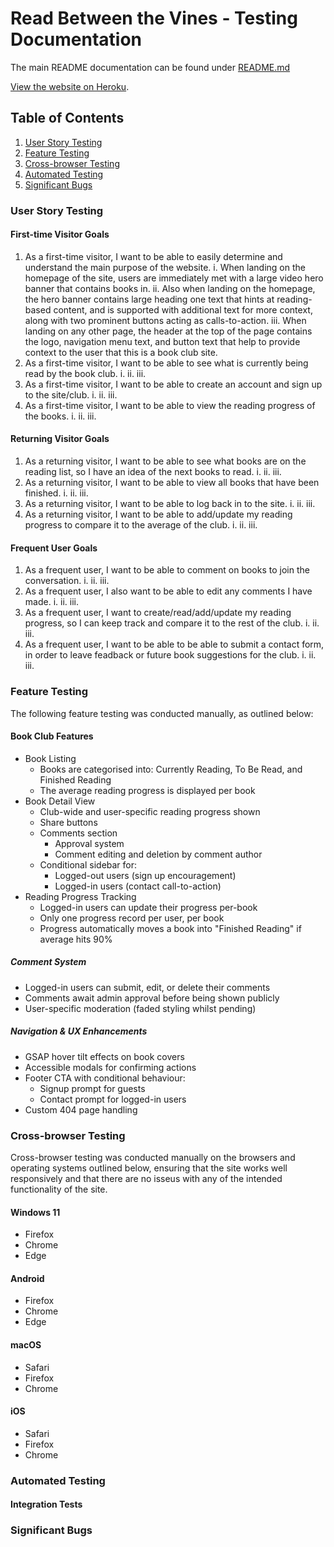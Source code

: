 # Read Between the Vines - Testing Documentation

The main README documentation can be found under [README.md](https://github.com/jordancrouch/read-between-the-vines/blob/main/README.md)

[View the website on Heroku](https://read-between-the-vines-24a3e4f3dbe6.herokuapp.com/).

## Table of Contents

1. [User Story Testing](#user-story-testing)
2. [Feature Testing](#feature-testing)
3. [Cross-browser Testing](#cross-browser-testing)
4. [Automated Testing](#automated-testing)
5. [Significant Bugs](#significant-bugs)

### User Story Testing

#### First-time Visitor Goals

1. As a first-time visitor, I want to be able to easily determine and understand
   the main purpose of the website.
   i. When landing on the homepage of the site, users are immediately met with a
   large video hero banner that contains books in.
   ii. Also when landing on the homepage, the hero banner contains large heading
   one text that hints at reading-based content, and is supported with additional
   text for more context, along with two prominent buttons acting as calls-to-action.
   iii. When landing on any other page, the header at the top of the page contains
   the logo, navigation menu text, and button text that help to provide context
   to the user that this is a book club site.
2. As a first-time visitor, I want to be able to see what is currently being
   read by the book club.
   i.
   ii.
   iii.
3. As a first-time visitor, I want to be able to create an account and sign
   up to the site/club.
   i.
   ii.
   iii.
4. As a first-time visitor, I want to be able to view the reading progress
   of the books.
   i.
   ii.
   iii.

#### Returning Visitor Goals

1. As a returning visitor, I want to be able to see what books are on the reading
   list, so I have an idea of the next books to read.
   i.
   ii.
   iii.
2. As a returning visitor, I want to be able to view all books that have been finished.
   i.
   ii.
   iii.
3. As a returning visitor, I want to be able to log back in to the site.
   i.
   ii.
   iii.
4. As a returning visitor, I want to be able to add/update my reading progress to
   compare it to the average of the club.
   i.
   ii.
   iii.

#### Frequent User Goals

1. As a frequent user, I want to be able to comment on books to join the conversation.
   i.
   ii.
   iii.
2. As a frequent user, I also want to be able to edit any comments I have made.
   i.
   ii.
   iii.
3. As a frequent user, I want to create/read/add/update my reading progress,
   so I can keep track and compare it to the rest of the club.
   i.
   ii.
   iii.
4. As a frequent user, I want to be able to be able to submit a contact form,
   in order to leave feadback or future book suggestions for the club.
   i.
   ii.
   iii.

### Feature Testing

The following feature testing was conducted manually, as outlined below:

#### Book Club Features

<!-- TODO: add manual testing for the features below -->

- Book Listing
  - Books are categorised into: Currently Reading, To Be Read, and Finished Reading
  - The average reading progress is displayed per book
- Book Detail View
  - Club-wide and user-specific reading progress shown
  - Share buttons
  - Comments section
    - Approval system
    - Comment editing and deletion by comment author
  - Conditional sidebar for:
    - Logged-out users (sign up encouragement)
    - Logged-in users (contact call-to-action)
- Reading Progress Tracking
  - Logged-in users can update their progress per-book
  - Only one progress record per user, per book
  - Progress automatically moves a book into "Finished Reading" if average hits 90%

##### Comment System

<!-- TODO: add manual testing for the features below -->

- Logged-in users can submit, edit, or delete their comments
- Comments await admin approval before being shown publicly
- User-specific moderation (faded styling whilst pending)

##### Navigation & UX Enhancements

<!-- TODO: add manual testing for the features below -->

- GSAP hover tilt effects on book covers
- Accessible modals for confirming actions
- Footer CTA with conditional behaviour:
  - Signup prompt for guests
  - Contact prompt for logged-in users
- Custom 404 page handling

### Cross-browser Testing

Cross-browser testing was conducted manually on the browsers and operating systems
outlined below, ensuring that the site works well responsively and that
there are no isseus with any of the intended functionality of the site.

#### Windows 11

- Firefox
- Chrome
- Edge

#### Android

- Firefox
- Chrome
- Edge

#### macOS

- Safari
- Firefox
- Chrome

#### iOS

- Safari
- Firefox
- Chrome

### Automated Testing

#### Integration Tests

### Significant Bugs
